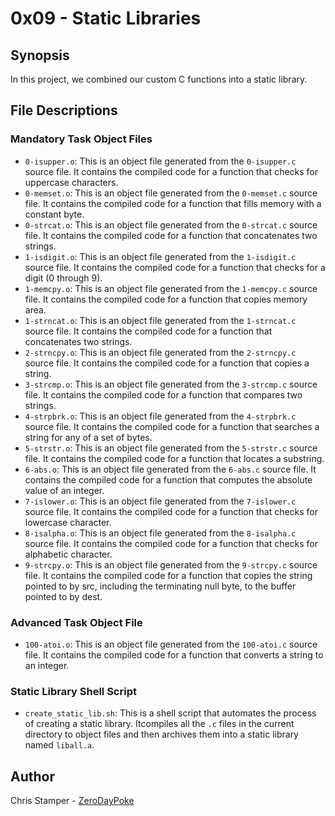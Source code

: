 # 0x09 - Static Libraries

## Synopsis

In this project, we combined our custom C functions into a static library.

## File Descriptions

### Mandatory Task Object Files

- `0-isupper.o`: This is an object file generated from the `0-isupper.c` source file. It contains the compiled code for a function that checks for uppercase characters.
- `0-memset.o`: This is an object file generated from the `0-memset.c` source file. It contains the compiled code for a function that fills memory with a constant byte.
- `0-strcat.o`: This is an object file generated from the `0-strcat.c` source file. It contains the compiled code for a function that concatenates two strings.
- `1-isdigit.o`: This is an object file generated from the `1-isdigit.c` source file. It contains the compiled code for a function that checks for a digit (0 through 9).
- `1-memcpy.o`: This is an object file generated from the `1-memcpy.c` source file. It contains the compiled code for a function that copies memory area.
- `1-strncat.o`: This is an object file generated from the `1-strncat.c` source file. It contains the compiled code for a function that concatenates two strings.
- `2-strncpy.o`: This is an object file generated from the `2-strncpy.c` source file. It contains the compiled code for a function that copies a string.
- `3-strcmp.o`: This is an object file generated from the `3-strcmp.c` source file. It contains the compiled code for a function that compares two strings.
- `4-strpbrk.o`: This is an object file generated from the `4-strpbrk.c` source file. It contains the compiled code for a function that searches a string for any of a set of bytes.
- `5-strstr.o`: This is an object file generated from the `5-strstr.c` source file. It contains the compiled code for a function that locates a substring.
- `6-abs.o`: This is an object file generated from the `6-abs.c` source file. It contains the compiled code for a function that computes the absolute value of an integer.
- `7-islower.o`: This is an object file generated from the `7-islower.c` source file. It contains the compiled code for a function that checks for lowercase character.
- `8-isalpha.o`: This is an object file generated from the `8-isalpha.c` source file. It contains the compiled code for a function that checks for alphabetic character.
- `9-strcpy.o`: This is an object file generated from the `9-strcpy.c` source file. It contains the compiled code for a function that copies the string pointed to by src, including the terminating null byte, to the buffer pointed to by dest.

### Advanced Task Object File

- `100-atoi.o`: This is an object file generated from the `100-atoi.c` source file. It contains the compiled code for a function that converts a string to an integer.

### Static Library Shell Script

- `create_static_lib.sh`: This is a shell script that automates the process of creating a static library. Itcompiles all the `.c` files in the current directory to object files and then archives them into a static library named `liball.a`.

## Author

Chris Stamper - [ZeroDayPoke](https://github.com/ZeroDayPoke)
